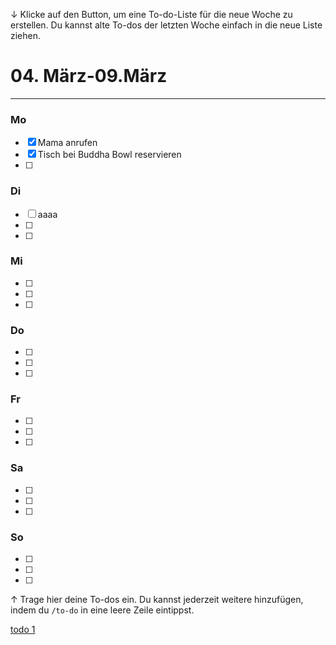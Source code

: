 ↓ Klicke auf den Button, um eine To-do-Liste für die neue Woche zu erstellen. Du kannst alte To-dos der letzten Woche einfach in die neue Liste ziehen.  

# 04. März-09.März

---

### Mo

- [x]  Mama anrufen
- [x]  Tisch bei Buddha Bowl reservieren
- [ ]  

### Di

- [ ]  aaaa
- [ ]  
- [ ]  

### Mi

- [ ]  
- [ ]  
- [ ]  

### Do

- [ ]  
- [ ]  
- [ ]  

### Fr

- [ ]  
- [ ]  
- [ ]  

### Sa

- [ ]  
- [ ]  
- [ ]  

### So

- [ ]  
- [ ]  
- [ ]  

↑ Trage hier deine To-dos ein. Du kannst jederzeit weitere hinzufügen, indem du `/to-do` in eine leere Zeile eintippst.

[todo 1](<./Wöchentliche To-do-Liste/todo 1.md>)
